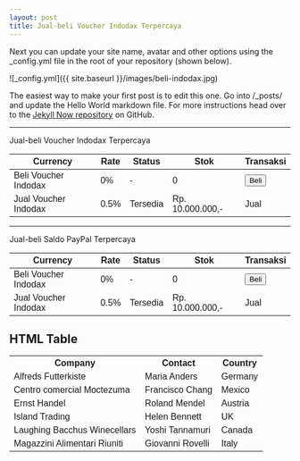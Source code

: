 ```yaml
---
layout: post
title: Jual-beli Voucher Indodax Terpercaya
---
```


Next you can update your site name, avatar and other options using the _config.yml file in the root of your repository (shown below).

![_config.yml]({{ site.baseurl }}/images/beli-indodax.jpg)

The easiest way to make your first post is to edit this one. Go into /_posts/ and update the Hello World markdown file. For more instructions head over to the [Jekyll Now repository](https://github.com/barryclark/jekyll-now) on GitHub.

---
Jual-beli Voucher Indodax Terpercaya

|Currency|Rate|Status|Stok|Transaksi|
|---	|---	|---	|---	|---	|
|Beli Voucher Indodax|0%|-|0|<button name="button" onclick="http://www.google.com">Beli</button>|
|Jual Voucher Indodax|0.5%|Tersedia|Rp. 10.000.000,-|Jual|

---
Jual-beli Saldo PayPal Terpercaya

|Currency|Rate|Status|Stok|Transaksi|
|---	|---	|---	|---	|---	|
|Beli Voucher Indodax|0%|-|0|<button name="button" onclick="http://www.google.com">Beli</button>|
|Jual Voucher Indodax|0.5%|Tersedia|Rp. 10.000.000,-|Jual|

<!DOCTYPE html>
<html>
<head>
<style>
table {
  font-family: arial, sans-serif;
  border-collapse: collapse;
  width: 100%;
}

td, th {
  border: 1px solid #dddddd;
  text-align: left;
  padding: 8px;
}

tr:nth-child(even) {
  background-color: #dddddd;
}
</style>
</head>
<body>

<h2>HTML Table</h2>

<table>
  <tr>
    <th>Company</th>
    <th>Contact</th>
    <th>Country</th>
  </tr>
  <tr>
    <td>Alfreds Futterkiste</td>
    <td>Maria Anders</td>
    <td>Germany</td>
  </tr>
  <tr>
    <td>Centro comercial Moctezuma</td>
    <td>Francisco Chang</td>
    <td>Mexico</td>
  </tr>
  <tr>
    <td>Ernst Handel</td>
    <td>Roland Mendel</td>
    <td>Austria</td>
  </tr>
  <tr>
    <td>Island Trading</td>
    <td>Helen Bennett</td>
    <td>UK</td>
  </tr>
  <tr>
    <td>Laughing Bacchus Winecellars</td>
    <td>Yoshi Tannamuri</td>
    <td>Canada</td>
  </tr>
  <tr>
    <td>Magazzini Alimentari Riuniti</td>
    <td>Giovanni Rovelli</td>
    <td>Italy</td>
  </tr>
</table>

</body>
</html>

